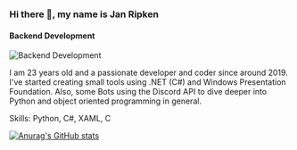 ### Hi there 👋, my name is Jan Ripken
#### Backend Development
![Backend Development](https://arturssmirnovs.github.io/github-profile-readme-generator/images/banner.png)

I am 23 years old and a passionate developer and coder since around 2019. I've started creating small tools using .NET (C#) and Windows Presentation Foundation. Also, some Bots using the Discord API to dive deeper into Python and object oriented programming in general.

Skills: Python, C#, XAML, C



[![Anurag's GitHub stats](https://github-readme-stats.vercel.app/api?username=JanRipken)](https://github.com/anuraghazra/github-readme-stats)
